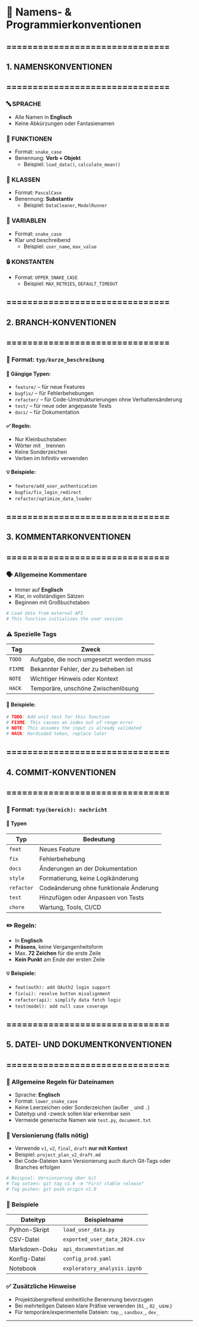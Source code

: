 
# 🧾 Namens- & Programmierkonventionen

## ===============================
## 1. NAMENSKONVENTIONEN
## ===============================

### 🔤 SPRACHE
- Alle Namen in **Englisch**
- Keine Abkürzungen oder Fantasienamen

### 🧮 FUNKTIONEN
- Format: `snake_case`
- Benennung: **Verb + Objekt**
  - Beispiel: `load_data()`, `calculate_mean()`

### 🧱 KLASSEN
- Format: `PascalCase`
- Benennung: **Substantiv**
  - Beispiel: `DataCleaner`, `ModelRunner`

### 🔣 VARIABLEN
- Format: `snake_case`
- Klar und beschreibend
  - Beispiel: `user_name`, `max_value`

### 🔒 KONSTANTEN
- Format: `UPPER_SNAKE_CASE`
  - Beispiel: `MAX_RETRIES`, `DEFAULT_TIMEOUT`



## ===============================
## 2. BRANCH-KONVENTIONEN
## ===============================

### 🔀 Format: `typ/kurze_beschreibung`

#### 📁 Gängige Typen:
- `feature/` – für neue Features
- `bugfix/` – für Fehlerbehebungen
- `refactor/` – für Code-Umstrukturierungen ohne Verhaltensänderung
- `test/` – für neue oder angepasste Tests
- `docs/` – für Dokumentation

#### ✅ Regeln:
- Nur Kleinbuchstaben
- Wörter mit `_` trennen
- Keine Sonderzeichen
- Verben im Infinitiv verwenden

#### 💡 Beispiele:
- `feature/add_user_authentication`
- `bugfix/fix_login_redirect`
- `refactor/optimize_data_loader`



## ===============================
## 3. KOMMENTARKONVENTIONEN
## ===============================

### 🗣️ Allgemeine Kommentare
- Immer auf **Englisch**
- Klar, in vollständigen Sätzen
- Beginnen mit Großbuchstaben

```python
# Load data from external API
# This function initializes the user session
```

### ⚠️ Spezielle Tags

| Tag     | Zweck                                   |
|---------|------------------------------------------|
| `TODO`  | Aufgabe, die noch umgesetzt werden muss |
| `FIXME` | Bekannter Fehler, der zu beheben ist    |
| `NOTE`  | Wichtiger Hinweis oder Kontext          |
| `HACK`  | Temporäre, unschöne Zwischenlösung      |

#### 💬 Beispiele:

```python
# TODO: Add unit test for this function
# FIXME: This causes an index out of range error
# NOTE: This assumes the input is already validated
# HACK: Hardcoded token, replace later
```


## ===============================
## 4. COMMIT-KONVENTIONEN
## ===============================

### 🧾 Format: `typ(bereich): nachricht`

#### 🧷 Typen

| Typ       | Bedeutung                              |
|-----------|-----------------------------------------|
| `feat`    | Neues Feature                           |
| `fix`     | Fehlerbehebung                          |
| `docs`    | Änderungen an der Dokumentation         |
| `style`   | Formatierung, keine Logikänderung       |
| `refactor`| Codeänderung ohne funktionale Änderung  |
| `test`    | Hinzufügen oder Anpassen von Tests      |
| `chore`   | Wartung, Tools, CI/CD                   |

### ✏️ Regeln:
- In **Englisch**
- **Präsens**, keine Vergangenheitsform
- Max. **72 Zeichen** für die erste Zeile
- **Kein Punkt** am Ende der ersten Zeile

#### 💡 Beispiele:
- `feat(auth): add OAuth2 login support`
- `fix(ui): resolve button misalignment`
- `refactor(api): simplify data fetch logic`
- `test(model): add null case coverage`



## ===============================
## 5. DATEI- UND DOKUMENTKONVENTIONEN
## ===============================

### 📄 Allgemeine Regeln für Dateinamen

- Sprache: **Englisch**
- Format: `lower_snake_case`
- Keine Leerzeichen oder Sonderzeichen (außer `_` und `.`)
- Dateityp und -zweck sollen klar erkennbar sein
- Vermeide generische Namen wie `test.py`, `document.txt`

### 🔢 Versionierung (falls nötig)
- Verwende `v1`, `v2`, `final`, `draft` **nur mit Kontext**
- Beispiel: `project_plan_v2_draft.md`
- Bei Code-Dateien kann Versionierung auch durch Git-Tags oder Branches erfolgen

```python
# Beispiel: Versionierung über Git
# Tag setzen: git tag v1.0 -m "First stable release"
# Tag pushen: git push origin v1.0
```

### 📁 Beispiele
| Dateityp       | Beispielname                     |
|----------------|----------------------------------|
| Python-Skript  | `load_user_data.py`              |
| CSV-Datei      | `exported_user_data_2024.csv`    |
| Markdown-Doku  | `api_documentation.md`           |
| Konfig-Datei   | `config_prod.yaml`               |
| Notebook       | `exploratory_analysis.ipynb`     |

### ✅ Zusätzliche Hinweise
- Projektübergreifend einheitliche Benennung bevorzugen
- Bei mehrteiligen Dateien klare Präfixe verwenden (`01_`, `02_` usw.)
- Für temporäre/experimentelle Dateien: `tmp_`, `sandbox_`, `dev_`

---
